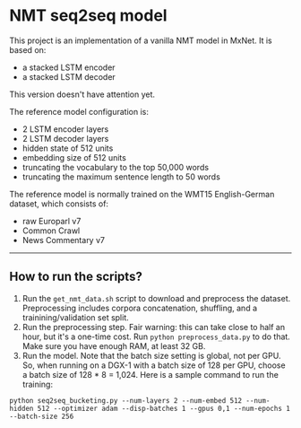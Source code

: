 NMT seq2seq model
==========================

This project is an implementation of a vanilla NMT model in MxNet. It is based on:

- a stacked LSTM encoder
- a stacked LSTM decoder

This version doesn't have attention yet.
 
The reference model configuration is:

- 2 LSTM encoder layers
- 2 LSTM decoder layers
- hidden state of 512 units
- embedding size of 512 units
- truncating the vocabulary to the top 50,000 words
- truncating the maximum sentence length to 50 words

The reference model is normally trained on the WMT15 English-German dataset, which consists of:

- raw Europarl v7
- Common Crawl
- News Commentary v7

----------

How to run the scripts?
-------------------------------

 1. Run the `get_nmt_data.sh` script to download and preprocess the dataset. Preprocessing includes corpora concatenation, shuffling, and a trainining/validation set split.
 2. Run the preprocessing step. Fair warning: this can take close to half an hour, but it's a one-time cost. Run `python preprocess_data.py` to do that. Make sure you have enough RAM, at least 32 GB.
 3. Run the model. Note that the batch size setting is global, not per GPU. So, when running on a DGX-1 with a batch size of 128 per GPU, choose a batch size of 128 * 8 = 1,024. Here is a sample command to run the training:

```python seq2seq_bucketing.py --num-layers 2 --num-embed 512 --num-hidden 512 --optimizer adam --disp-batches 1 --gpus 0,1 --num-epochs 1 --batch-size 256```
